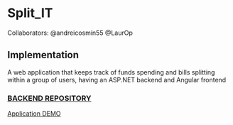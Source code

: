 # Split_IT
Collaborators:
@andreicosmin55
@LaurOp
## Implementation
A web application that keeps track of funds spending and bills splitting within a group of users, having an ASP.NET backend and Angular frontend

### [BACKEND REPOSITORY](https://github.com/LaurOp/Split_IT)

[Application DEMO](https://www.youtube.com/)
